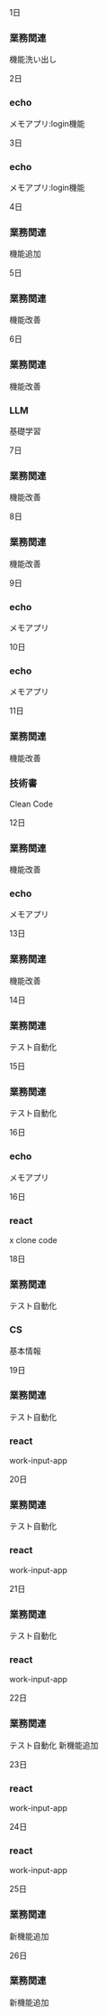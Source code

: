 1日

### 業務関連

機能洗い出し

2日

### echo

メモアプリ:login機能

3日

### echo

メモアプリ:login機能

4日

### 業務関連

機能追加

5日

### 業務関連

機能改善

6日

### 業務関連

機能改善

### LLM

基礎学習

7日

### 業務関連

機能改善

8日

### 業務関連

機能改善

9日

### echo

メモアプリ

10日

### echo

メモアプリ

11日

### 業務関連

機能改善

### 技術書

Clean Code

12日

### 業務関連

機能改善

### echo

メモアプリ

13日

### 業務関連

機能改善

14日

### 業務関連

テスト自動化

15日

### 業務関連

テスト自動化

16日

### echo

メモアプリ

16日

### react

x clone code

18日

### 業務関連

テスト自動化

### CS

基本情報

19日

### 業務関連

テスト自動化

### react

work-input-app

20日

### 業務関連

テスト自動化

### react

work-input-app

21日

### 業務関連

テスト自動化

### react

work-input-app

22日

### 業務関連

テスト自動化
新機能追加

23日

### react

work-input-app

24日

### react

work-input-app

25日

### 業務関連

新機能追加

26日

### 業務関連

新機能追加